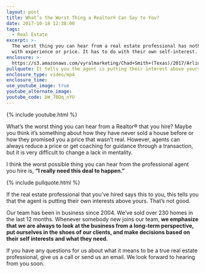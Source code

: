 ```yaml
---
layout: post
title: What’s the Worst Thing a Realtor® Can Say to You?
date: 2017-10-18 12:38:00
tags:
  - Real Estate
excerpt: >-
  The worst thing you can hear from a real estate professional has nothing to do
  with experience or price. It has to do with their own self-interest.
enclosure: >-
  https://s3.amazonaws.com/vyralmarketing/Chad+Smith+(Texas)/2017/Arlington+Real+Estate+Agent-+What%2527s+the+Worst+Thing+to+Hear+From+Your+Real+Estate+Agent%253F.mp4
pullquote: It tells you the agent is putting their interest above yours.
enclosure_type: video/mp4
enclosure_time:
use_youtube_image: true
youtube_alternate_image:
youtube_code: bW_7BOq_nYU
---
```



{% include youtube.html %}

What’s the worst thing you can hear from a Realtor&reg; that you hire? Maybe you think it’s something about how they have never sold a house before or how they promised you a price that wasn’t real. However, agents can always reduce a price or get coaching for guidance through a transaction, but it is very difficult to change a lack in mentality.

I think the worst possible thing you can hear from the professional agent you hire is, **“I really need this deal to happen.”**

{% include pullquote.html %}

If the real estate professional that you’ve hired says this to you, this tells you that the agent is putting their own interests above yours. That’s not good.

Our team has been in business since 2004. We’ve sold over 230 homes in the last 12 months. Whenever somebody new joins our team, **we emphasize that we are always to look at the business from a long-term perspective, put ourselves in the shoes of our clients, and make decisions based on their self interests and what they need.**

If you have any questions for us about what it means to be a true real estate professional, give us a call or send us an email. We look forward to hearing from you soon.